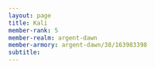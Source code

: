 ```yaml
---
layout: page
title: Kali
member-rank: 5
member-realm: argent-dawn
member-armory: argent-dawn/38/163983398
subtitle: 
---
```




